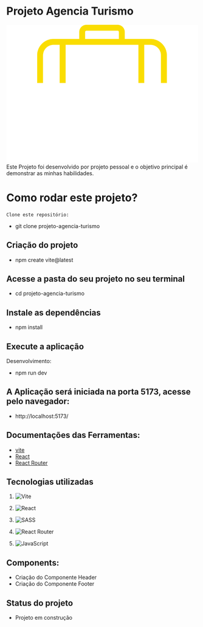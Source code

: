 # Projeto Agencia Turismo
![Logo](./src/components/img/logo.svg)
Este Projeto foi desenvolvido por projeto pessoal  e o objetivo principal é demonstrar as minhas habilidades.
# Como rodar este projeto?
    Clone este repositório: 
- git clone projeto-agencia-turismo

 ## Criação do projeto
 -   npm create vite@latest

 ## Acesse a pasta do seu projeto no seu terminal
 -   cd projeto-agencia-turismo

 ## Instale as dependências
 -   npm install

 ## Execute a aplicação
   Desenvolvimento:
   -  npm run dev  

## A Aplicação será iniciada na porta  5173, acesse pelo navegador:
  -   http://localhost:5173/      

## Documentações das Ferramentas:
- [vite](https://vitejs.dev/)
- [React](https://react.dev/)
- [React Router](https://reactrouter.com/en/main)

## Tecnologias utilizadas

1. ![Vite](https://img.shields.io/badge/vite-%23646CFF.svg?style=for-the-badge&logo=vite&logoColor=white)

1. ![React](https://img.shields.io/badge/react-%2320232a.svg?style=for-the-badge&logo=react&logoColor=%2361DAFB)

1. ![SASS](https://img.shields.io/badge/SASS-hotpink.svg?style=for-the-badge&logo=SASS&logoColor=white)

1. ![React Router](https://img.shields.io/badge/React_Router-CA4245?style=for-the-badge&logo=react-router&logoColor=white)

1. ![JavaScript](https://img.shields.io/badge/javascript-%23323330.svg?style=for-the-badge&logo=javascript&logoColor=%23F7DF1E)

## Components:

- Criação do Componente Header
- Criação do Componente Footer

## Status do projeto
- Projeto em construção

